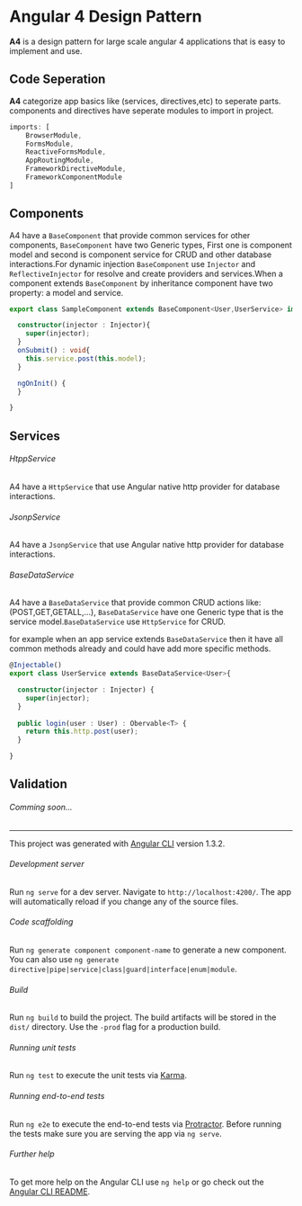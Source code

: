 
# Angular 4 Design Pattern

**A4** is a design pattern for large scale angular 4 applications that is easy to implement and use.

## Code Seperation

**A4** categorize app basics like (services, directives,etc) to seperate parts. components and directives have seperate modules to import in project.

```typescript
imports: [
    BrowserModule,
    FormsModule,
    ReactiveFormsModule,
    AppRoutingModule,
    FrameworkDirectiveModule,
    FrameworkComponentModule
]
```

## Components

A4 have a `BaseComponent` that provide common services for other components, `BaseComponent` have two Generic types, First one is component model and second is component service for CRUD and other database interactions.For dynamic injection `BaseComponent` use `Injector` and `ReflectiveInjector` for resolve and create providers and services.When a component extends `BaseComponent` by inheritance component have two property: a model and service.

```typescript
export class SampleComponent extends BaseComponent<User,UserService> implements OnInit {

  constructor(injector : Injector){
    super(injector);
  }
  onSubmit() : void{
    this.service.post(this.model);
  }

  ngOnInit() {
  }

}
```

## Services

###### HtppService
A4 have a `HttpService` that use Angular native http provider for database interactions.

###### JsonpService
A4 have a `JsonpService` that use Angular native http provider for database interactions.

###### BaseDataService
A4 have a `BaseDataService` that provide common CRUD actions like: (POST,GET,GETALL,...), `BaseDataService` have one Generic type that is the service model.`BaseDataService` use `HttpService` for CRUD.

for example when an app service extends `BaseDataService` then it have all common methods already and could have add more specific methods.

```typescript
@Injectable()
export class UserService extends BaseDataService<User>{

  constructor(injector : Injector) {
    super(injector);
  }
  
  public login(user : User) : Obervable<T> {
    return this.http.post(user);
  }

}
```

## Validation

###### Comming soon...


_______________________________________________________________________________________________________

This project was generated with [Angular CLI](https://github.com/angular/angular-cli) version 1.3.2.

###### Development server

Run `ng serve` for a dev server. Navigate to `http://localhost:4200/`. The app will automatically reload if you change any of the source files.

###### Code scaffolding

Run `ng generate component component-name` to generate a new component. You can also use `ng generate directive|pipe|service|class|guard|interface|enum|module`.

###### Build

Run `ng build` to build the project. The build artifacts will be stored in the `dist/` directory. Use the `-prod` flag for a production build.

###### Running unit tests

Run `ng test` to execute the unit tests via [Karma](https://karma-runner.github.io).

###### Running end-to-end tests

Run `ng e2e` to execute the end-to-end tests via [Protractor](http://www.protractortest.org/).
Before running the tests make sure you are serving the app via `ng serve`.

###### Further help

To get more help on the Angular CLI use `ng help` or go check out the [Angular CLI README](https://github.com/angular/angular-cli/blob/master/README.md).
